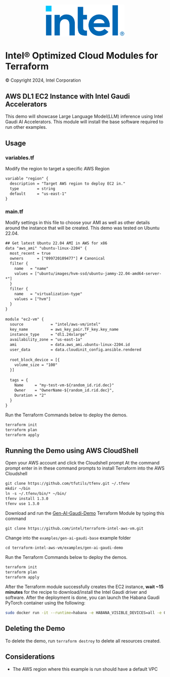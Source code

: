 <p align="center">
  <img src="https://github.com/intel/terraform-intel-aws-vm/blob/main/images/logo-classicblue-800px.png?raw=true" alt="Intel Logo" width="250"/>
</p>

# Intel® Optimized Cloud Modules for Terraform

© Copyright 2024, Intel Corporation

## AWS DL1 EC2 Instance with Intel Gaudi Accelerators

This demo will showcase Large Language Model(LLM) inference using Intel Gaudi AI Accelerators. This module will install the base software required to run other examples.

## Usage

### variables.tf

Modify the region to target a specific AWS Region

```hcl
variable "region" {
  description = "Target AWS region to deploy EC2 in."
  type        = string
  default     = "us-east-1"
}
```

### main.tf

Modify settings in this file to choose your AMI as well as other details around the instance that will be created. This demo was tested on Ubuntu 22.04.

```hcl
## Get latest Ubuntu 22.04 AMI in AWS for x86
data "aws_ami" "ubuntu-linux-2204" {
  most_recent = true
  owners      = ["099720109477"] # Canonical
  filter {
    name   = "name"
    values = ["ubuntu/images/hvm-ssd/ubuntu-jammy-22.04-amd64-server-*"]
  }
  filter {
    name   = "virtualization-type"
    values = ["hvm"]
  }
}

module "ec2-vm" {
  source            = "intel/aws-vm/intel"
  key_name          = aws_key_pair.TF_key.key_name
  instance_type     = "dl1.24xlarge"
  availability_zone = "us-east-1a"
  ami               = data.aws_ami.ubuntu-linux-2204.id
  user_data         = data.cloudinit_config.ansible.rendered

  root_block_device = [{
    volume_size = "100"
  }]

  tags = {
    Name     = "my-test-vm-${random_id.rid.dec}"
    Owner    = "OwnerName-${random_id.rid.dec}",
    Duration = "2"
  }
}
```

Run the Terraform Commands below to deploy the demos.

```Shell
terraform init
terraform plan
terraform apply
```

## Running the Demo using AWS CloudShell

Open your AWS account and click the Cloudshell prompt
At the command prompt enter in in these command prompts to install Terraform into the AWS Cloudshell

```Shell
git clone https://github.com/tfutils/tfenv.git ~/.tfenv
mkdir ~/bin
ln -s ~/.tfenv/bin/* ~/bin/
tfenv install 1.3.0
tfenv use 1.3.0
```

Download and run the [Gen-AI-Gaudi-Demo](https://github.com/intel/terraform-intel-aws-vm/tree/main/examples/gen-ai-gaudi-base) Terraform Module by typing this command

```Shell
git clone https://github.com/intel/terraform-intel-aws-vm.git
```

Change into the `examples/gen-ai-gaudi-base` example folder

```Shell
cd terraform-intel-aws-vm/examples/gen-ai-gaudi-demo
```

Run the Terraform Commands below to deploy the demos.

```Shell
terraform init
terraform plan
terraform apply
```

After the Terraform module successfully creates the EC2 instance, **wait ~15 minutes** for the recipe to download/install the Intel Gaudi driver and software. After the deployment is done, you can launch the Habana Gaudi PyTorch container using the following:

```bash
sudo docker run -it --runtime=habana -e HABANA_VISIBLE_DEVICES=all -e OMPI_MCA_btl_vader_single_copy_mechanism=none --cap-add=sys_nice --net=host --ipc=host vault.habana.ai/gaudi-docker/1.15.1/ubuntu22.04/habanalabs/pytorch-installer-2.2.0:latest
```

## Deleting the Demo

To delete the demo, run `terraform destroy` to delete all resources created.

## Considerations

- The AWS region where this example is run should have a default VPC
